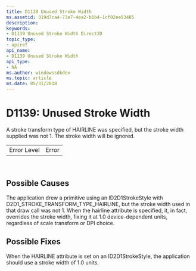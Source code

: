 ```yaml
---
title: D1139 Unused Stroke Width
ms.assetid: 319d7ca4-73e7-4ea2-b1b4-1cf02ee53485
description: 
keywords:
- D1139 Unused Stroke Width Direct2D
topic_type:
- apiref
api_name:
- D1139 Unused Stroke Width
api_type:
- NA
ms.author: windowssdkdev
ms.topic: article
ms.date: 05/31/2018
---
```


# D1139: Unused Stroke Width

A stroke transform type of HAIRLINE was specified, but the stroke width supplied was not 1. The stroke width will be ignored.



|             |       |
|-------------|-------|
| Error Level | Error |



 

## Possible Causes

The application drew a primitive using an ID2D1StrokeStyle with D2D1\_STROKE\_TRANSFORM\_TYPE\_HAIRLINE, but the stroke width used in that draw call was not 1. When the hairline attribute is specified, it, in fact, overrides the stroke width, fixing it at 1.0 device-dependent units, regardless of scale transform or DPI choice.

## Possible Fixes

When the HAIRLINE attribute is set on an ID2D1StrokeStyle, the application should use a stroke width of 1.0 units.

 

 




